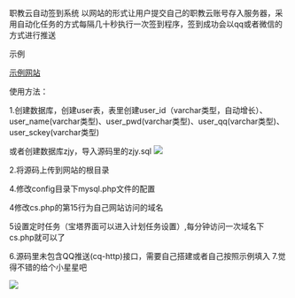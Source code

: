 职教云自动签到系统
以网站的形式让用户提交自己的职教云账号存入服务器，采用自动化任务的方式每隔几十秒执行一次签到程序，签到成功会以qq或者微信的方式进行推送

示例

[示例网站](http://zjy.feidanyl.top)


使用方法：

1.创建数据库，创建user表，表里创建user_id（varchar类型，自动增长）、user_name(varchar类型)、user_pwd(varchar类型)、user_qq(varchar类型)、user_sckey(varchar类型)

或者创建数据库zjy，导入源码里的zjy.sql
![](https://tu.yaohuo.me/imgs/2021/02/709d72da6dd4b04f.png)

2.将源码上传到网站的根目录


4.修改config目录下mysql.php文件的配置


4修改cs.php的第15行为自己网站访问的域名


5设置定时任务（宝塔界面可以进入计划任务设置）,每分钟访问一次域名下cs.php就可以了


6.源码里未包含QQ推送(cq-http)接口，需要自己搭建或者自己按照示例填入
7.觉得不错的给个小星星吧

![](https://tu.yaohuo.me/imgs/2021/02/951ac2f3bf755cb5.png)
